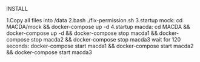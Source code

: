 INSTALL

1.Copy all files into /data
2.bash ./fix-permission.sh
3.startup mock: cd MACDA/mock && docker-compose up -d
4.startup macda: 
  cd MACDA && docker-compose up -d && docker-compose stop macda1 && docker-compose stop macda2 && docker-compose stop macda3
wait for 120 seconds:
  docker-compose start macda1 && docker-compose start macda2 && docker-compose start macda3

